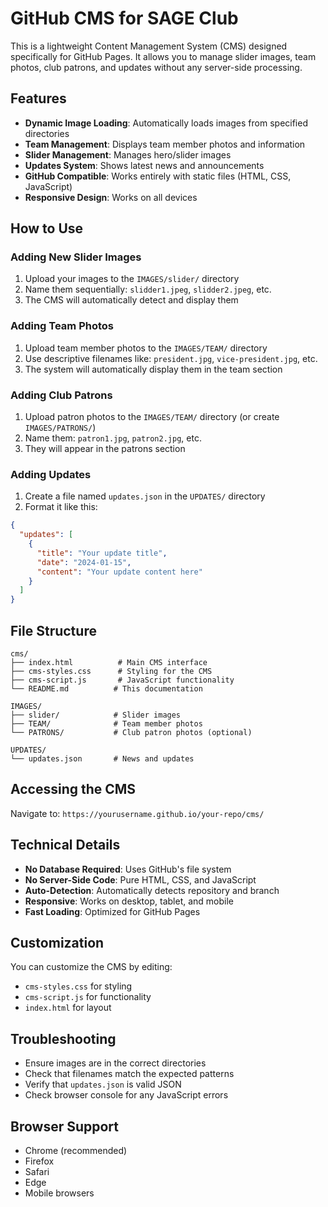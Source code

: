 # GitHub CMS for SAGE Club

This is a lightweight Content Management System (CMS) designed specifically for GitHub Pages. It allows you to manage slider images, team photos, club patrons, and updates without any server-side processing.

## Features

- **Dynamic Image Loading**: Automatically loads images from specified directories
- **Team Management**: Displays team member photos and information
- **Slider Management**: Manages hero/slider images
- **Updates System**: Shows latest news and announcements
- **GitHub Compatible**: Works entirely with static files (HTML, CSS, JavaScript)
- **Responsive Design**: Works on all devices

## How to Use

### Adding New Slider Images
1. Upload your images to the `IMAGES/slider/` directory
2. Name them sequentially: `slidder1.jpeg`, `slidder2.jpeg`, etc.
3. The CMS will automatically detect and display them

### Adding Team Photos
1. Upload team member photos to the `IMAGES/TEAM/` directory
2. Use descriptive filenames like: `president.jpg`, `vice-president.jpg`, etc.
3. The system will automatically display them in the team section

### Adding Club Patrons
1. Upload patron photos to the `IMAGES/TEAM/` directory (or create `IMAGES/PATRONS/`)
2. Name them: `patron1.jpg`, `patron2.jpg`, etc.
3. They will appear in the patrons section

### Adding Updates
1. Create a file named `updates.json` in the `UPDATES/` directory
2. Format it like this:
```json
{
  "updates": [
    {
      "title": "Your update title",
      "date": "2024-01-15",
      "content": "Your update content here"
    }
  ]
}
```

## File Structure
```
cms/
├── index.html          # Main CMS interface
├── cms-styles.css      # Styling for the CMS
├── cms-script.js       # JavaScript functionality
└── README.md          # This documentation

IMAGES/
├── slider/            # Slider images
├── TEAM/              # Team member photos
└── PATRONS/           # Club patron photos (optional)

UPDATES/
└── updates.json       # News and updates
```

## Accessing the CMS
Navigate to: `https://yourusername.github.io/your-repo/cms/`

## Technical Details
- **No Database Required**: Uses GitHub's file system
- **No Server-Side Code**: Pure HTML, CSS, and JavaScript
- **Auto-Detection**: Automatically detects repository and branch
- **Responsive**: Works on desktop, tablet, and mobile
- **Fast Loading**: Optimized for GitHub Pages

## Customization
You can customize the CMS by editing:
- `cms-styles.css` for styling
- `cms-script.js` for functionality
- `index.html` for layout

## Troubleshooting
- Ensure images are in the correct directories
- Check that filenames match the expected patterns
- Verify that `updates.json` is valid JSON
- Check browser console for any JavaScript errors

## Browser Support
- Chrome (recommended)
- Firefox
- Safari
- Edge
- Mobile browsers

